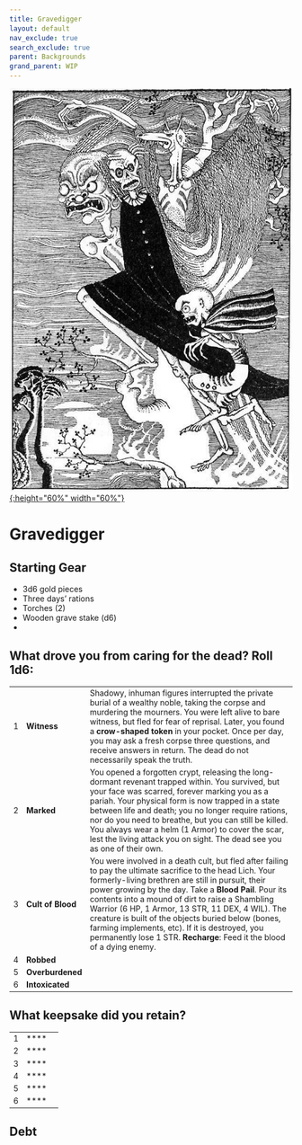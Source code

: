 ```yaml
---
title: Gravedigger
layout: default
nav_exclude: true
search_exclude: true
parent: Backgrounds
grand_parent: WIP
---
```



[![Alt text](/img/backgrounds/gravedigger.jpg "East of the Sun and West of the Moon, illustrated by Kay Nielsen"){:height="60%" width="60%"}](/img/backgrounds/gravedigger.jpg)

# Gravedigger

## Starting Gear

- 3d6 gold pieces
- Three days’ rations
- Torches (2)
- Wooden grave stake (d6)
- 	

## What drove you from caring for the dead? Roll 1d6:

|      |      |      |
| ---- | ---- | ---- |
| 1    |**Witness** | Shadowy, inhuman figures interrupted the private burial of a wealthy noble, taking the corpse and murdering the mourners. You were left alive to bare witness, but fled for fear of reprisal. Later, you found a **crow-shaped token** in your pocket. Once per day, you may ask a fresh corpse three questions, and receive answers in return. The dead do not necessarily speak the truth. |
| 2    |**Marked** | You opened a forgotten crypt, releasing the long-dormant revenant trapped within. You survived, but your face was scarred, forever marking you as a pariah. Your physical form is now trapped in a state between life and death; you no longer require rations, nor do you need to breathe, but you can still be killed. You always wear a helm (1 Armor) to cover the scar, lest the living attack you on sight. The dead see you as one of their own.   |
| 3    |**Cult of Blood** | You were involved in a death cult, but fled after failing to pay the ultimate sacrifice to the head Lich. Your formerly-living brethren are still in pursuit, their power growing by the day. Take a **Blood Pail**. Pour its contents into a mound of dirt to raise a Shambling Warrior (6 HP, 1 Armor, 13 STR, 11 DEX, 4 WIL). The creature is built of the objects buried below (bones, farming implements, etc). If it is destroyed, you permanently lose 1 STR. **Recharge**: Feed it the blood of a dying enemy.   |
| 4    |**Robbed** |      |
| 5    |**Overburdened** |      |
| 6    |**Intoxicated** |      |



## What keepsake did you retain?


|      |      |      |
| ---- | ---- | ---- |
| 1    |**** |      |
| 2    |**** |      |
| 3    |**** |      |
| 4    |**** |      |
| 5    |**** |      |
| 6    |**** |      |

## Debt
